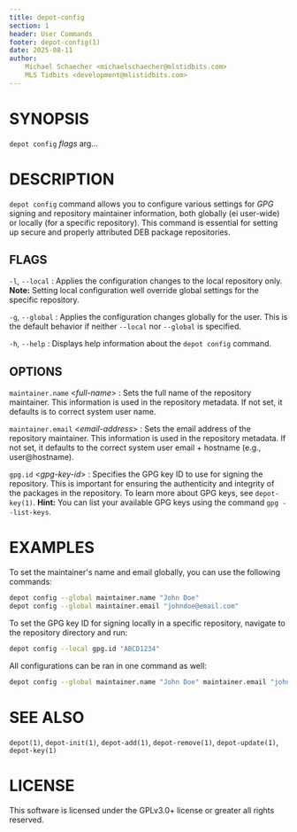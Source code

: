 ```yaml
---
title: depot-config
section: 1
header: User Commands
footer: depot-config(1)
date: 2025-08-11
author:
    Michael Schaecher <michaelschaecher@mlstidbits.com>
    MLS Tidbits <development@mlistidbits.com>
---
```


# SYNOPSIS

`depot config` *flags*  arg...

# DESCRIPTION

`depot config` command allows you to configure various settings for *GPG* signing and repository maintainer information, both globally (ei user-wide) or locally (for a specific repository). This command is essential for setting up secure and properly attributed DEB package repositories.

## FLAGS

`-l`, `--local`
: Applies the configuration changes to the local repository only. **Note:**  Setting local configuration well override global settings for the specific repository.

`-g`, `--global`
: Applies the configuration changes globally for the user. This is the default behavior if neither `--local` nor `--global` is specified.

`-h`, `--help`
: Displays help information about the `depot config` command.

## OPTIONS

`maintainer.name` \<*full-name*\>
: Sets the full name of the repository maintainer. This information is used in the repository metadata. If not set, it defaults is to correct system user name.

`maintainer.email` \<*email-address*\>
: Sets the email address of the repository maintainer. This information is used in the repository metadata. If not set, it defaults to the correct system user email + hostname (e.g., user@hostname).

`gpg.id` \<*gpg-key-id*\>
: Specifies the GPG key ID to use for signing the repository. This is important for ensuring the authenticity and integrity of the packages in the repository. To learn more about GPG keys, see `depot-key(1)`. **Hint:** You can list your available GPG keys using the command `gpg --list-keys`.

# EXAMPLES

To set the maintainer's name and email globally, you can use the following commands:

```bash
depot config --global maintainer.name "John Doe"
depot config --global maintainer.email "johndoe@email.com"
```

To set the GPG key ID for signing locally in a specific repository, navigate to the repository directory and run:

```bash
depot config --local gpg.id "ABCD1234"
```

All configurations can be ran in one command as well:

```bash
depot config --global maintainer.name "John Doe" maintainer.email "johndoe@email.com" gpg.id "ABCD1234"
```

# SEE ALSO

`depot(1)`, `depot-init(1)`, `depot-add(1)`, `depot-remove(1)`, `depot-update(1)`, `depot-key(1)`

# LICENSE

This software is licensed under the GPLv3.0+ license or greater all rights reserved.
